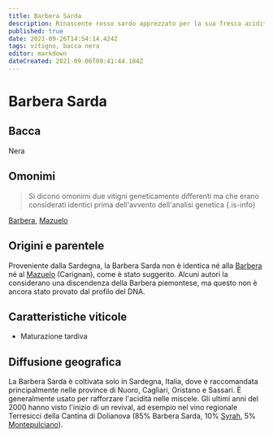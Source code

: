 ```yaml
---
title: Barbera Sarda
description: Rinascente rosso sardo apprezzato per la sua fresca acidità
published: true
date: 2021-09-26T14:54:14.424Z
tags: vitigno, bacca nera
editor: markdown
dateCreated: 2021-09-06T09:41:44.184Z
---
```


# Barbera Sarda

## Bacca
Nera


## Omonimi
> Si dicono omonimi due vitigni geneticamente differenti ma che erano considerati identici prima dell'avvento dell'analisi genetica
{.is-info}

[Barbera](/vitigni/bacca-nera/barbera), [Mazuelo](/vitigni/Spagna/bacca-nera/mazuelo)

## Origini e parentele
Proveniente dalla Sardegna, la Barbera Sarda non è identica né alla [Barbera](/vitigni/bacca-nera/barbera) né al [Mazuelo](/vitigni/Spagna/bacca-nera/mazuelo) (Carignan), come è stato suggerito. Alcuni autori la considerano una discendenza della Barbera piemontese, ma questo non è ancora stato provato dal profilo del DNA.

## Caratteristiche viticole
- Maturazione tardiva

## Diffusione geografica
La Barbera Sarda è coltivata solo in Sardegna, Italia, dove è raccomandata principalmente nelle province di Nuoro, Cagliari, Oristano e Sassari. È generalmente usato per rafforzare l'acidità nelle miscele. Gli ultimi anni del 2000 hanno visto l'inizio di un revival, ad esempio nel vino regionale Terresicci della Cantina di Dolianova (85% Barbera Sarda, 10% [Syrah](/vitigni/Italia/bacca-nera/syrah), 5% [Montepulciano](/vitigni/Italia/bacca-nera/montepulciano)).

